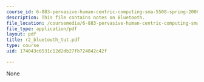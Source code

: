 ```yaml
---
course_id: 6-883-pervasive-human-centric-computing-sma-5508-spring-2006
description: This file contains notes on Bluetooth.
file_location: /coursemedia/6-883-pervasive-human-centric-computing-sma-5508-spring-2006/174043c6531c12d2db27fb724842c42f_r2_bluetooth_tut.pdf
file_type: application/pdf
layout: pdf
title: r2_bluetooth_tut.pdf
type: course
uid: 174043c6531c12d2db27fb724842c42f

---
```

None
